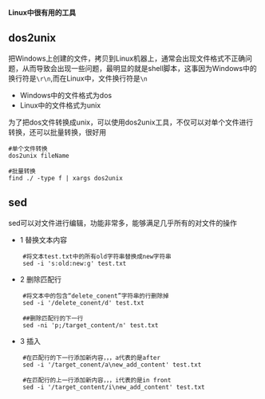 **Linux中很有用的工具**

## dos2unix
把Windows上创建的文件，拷贝到Linux机器上，通常会出现文件格式不正确问题，从而导致会出现一些问题，最明显的就是shell脚本，这事因为Windows中的换行符是`\r\n`,而在Linux中，文件换行符是`\n`

- Windows中的文件格式为dos  
- Linux中的文件格式为unix

为了把dos文件转换成unix，可以使用dos2unix工具，不仅可以对单个文件进行转换，还可以批量转换，很好用
```
#单个文件转换
dos2unix fileName

#批量转换
find ./ -type f | xargs dos2unix
```

## sed
sed可以对文件进行编辑，功能非常多，能够满足几乎所有的对文件的操作  

- 1 替换文本内容
```
	#将文本test.txt中的所有old字符串替换成new字符串
	sed -i 's:old:new:g' test.txt
```

- 2 删除匹配行
```
	#将文本中的包含“delete_conent”字符串的行删除掉
	sed -i '/delete_conent/d' test.txt

	##删除匹配行的下一行
	sed -ni 'p;/target_content/n' test.txt
```

- 3 插入
```
	#在匹配行的下一行添加新内容，，，a代表的是after
	sed -i '/target_conent/a\new_add_content' test.txt

	#在匹配行的上一行添加新内容，，，i代表的是in front
	sed -i '/target_content/i\new_add_content' test.txt
```
